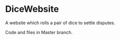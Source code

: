 # DiceWebsite
A website which rolls a pair of dice to settle disputes.

Code and files in Master branch.
